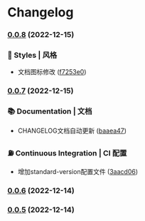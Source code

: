 # Changelog
### [0.0.8](https://github.com/DingDangDog/cashbook/compare/v0.0.7...v0.0.8) (2022-12-15)


### 🚙 Styles | 风格

* 文档图标修改 ([f7253e0](https://github.com/DingDangDog/cashbook/commit/f7253e0032051d86fa5b68a4e696a7507b9a6fec))

### [0.0.7](https://github.com/DingDangDog/cashbook/compare/v0.0.6...v0.0.7) (2022-12-15)


### 📚 Documentation | 文档

* CHANGELOG文档自动更新 ([baaea47](https://github.com/DingDangDog/cashbook/commit/baaea47fd48a0dbd26216f74685e6f973e26b95c))


### ⛽ Continuous Integration | CI 配置

* 增加standard-version配置文件 ([3aacd06](https://github.com/DingDangDog/cashbook/commit/3aacd0639d4745f503b88b52200c522550173181))

### [0.0.6](https://github.com/DingDangDog/cashbook/compare/v0.0.5...v0.0.6) (2022-12-14)

### [0.0.5](https://github.com/DingDangDog/cashbook/compare/v0.0.4...v0.0.5) (2022-12-14)
